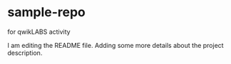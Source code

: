 # sample-repo
for qwikLABS activity

I am editing the README file. Adding some more details about the project description.
